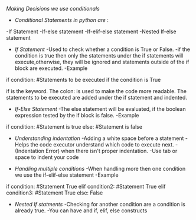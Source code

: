 *Making Decisions we use conditionals*

- *Conditional Statements in python are* :

-If Statement
-If-else statement
-If-elif-else statement
-Nested If-else statement

- *If Statement*
-Used to check whether a condition is True or False.
-if the condition is true then only the statements under the if statements will execute,otherwise, they will be ignored and statements outside of the if block are executed.
-Example

if condition:
   #Statements to be executed if the condition is True

if is the keyword. The colon: is used to make the code more readable. The statements to be executed are added under the if statement and indented.


- *If-Else Statement*
-The else statement will be evaluated, if the boolean expression tested by the if block is false.
-Example

if condition:
   #Statement is true
else:
   #Statement is false   


- *Understanding indentation*
-Adding a white space before a statement
-Helps the code executor understand which code to execute next.
-(Indentation Error) when there isn't proper indentation.
-Use tab or space to indent your code


- *Handling multiple conditions*
-When handling more then one condition we use the if-elif-else statement
-Example

if condition:
    #Statement True
elif condition2:
    #Statement True
elif condition3:
    #Statement True
else:
    False

- *Nested If statments*
-Checking for another condition are a condition is already true.
-You can have and if, elif, else constructs